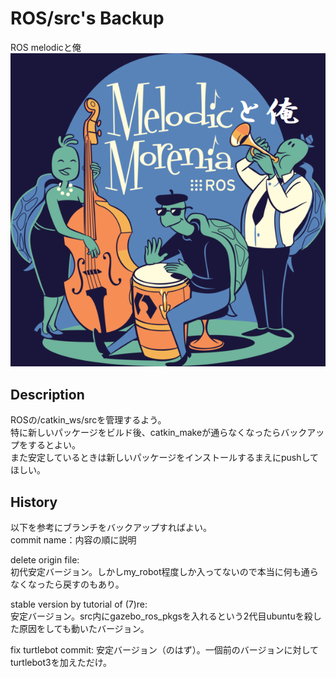 # ROS/src's Backup
ROS melodicと俺  
![ROS melodicと俺](https://github.com/yuki414/src_bck/blob/master/pic/title.png)

## Description
ROSの/catkin_ws/srcを管理するよう。  
特に新しいパッケージをビルド後、catkin_makeが通らなくなったらバックアップをするとよい。  
また安定しているときは新しいパッケージをインストールするまえにpushしてほしい。

## History
以下を参考にブランチをバックアップすればよい。  
commit name：内容の順に説明  

delete origin file:  
初代安定バージョン。しかしmy_robot程度しか入ってないので本当に何も通らなくなったら戻すのもあり。

stable version by tutorial of (7)re:  
安定バージョン。src内にgazebo_ros_pkgsを入れるという2代目ubuntuを殺した原因をしても動いたバージョン。

fix turtlebot commit:
安定バージョン（のはず）。一個前のバージョンに対してturtlebot3を加えただけ。

